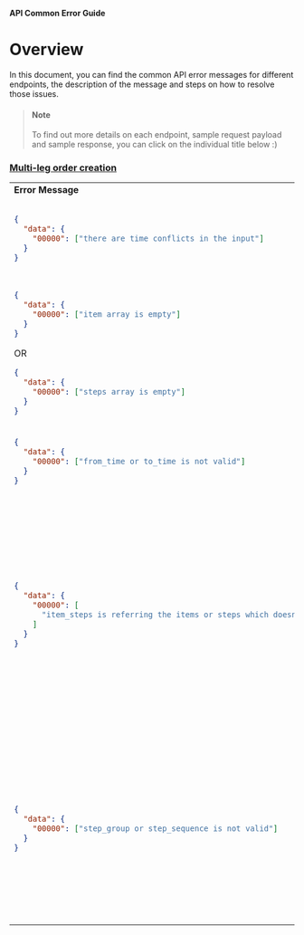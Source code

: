 **API Common Error Guide**

# Overview

In this document, you can find the common API error messages for different endpoints, the description of the message and steps on how to resolve those issues.

<!-- theme: info -->

> #### Note
>
> To find out more details on each endpoint, sample request payload and sample response, you can click on the individual title below :)

### [Multi-leg order creation](https://yojee.stoplight.io/docs/yojee-api/publish/yojee-order-api.yaml/paths/~1api~1v3~1dispatcher~1orders_multi_leg/post)

<table style="table-layout: fixed; width: 100%">
    <tr>
        <td><strong>Error Message</strong></td>
        <td><strong>Explanation</strong></td>
        <td><strong>How to resolve?</strong></td>
    </tr>
    <tr>
<td>

```json
{
  "data": {
    "00000": ["there are time conflicts in the input"]
  }
}
```

</td>
        <td>
            This happens when the value of "to_time" is earlier than "from_time".
        </td>
        <td>
            Ensure that both "from_time" and "to_time" value are valid and "to_time" value should always be later than "from_time" value.
        </td>
    </tr>
    <tr>
<td>

```json
{
  "data": {
    "00000": ["item array is empty"]
  }
}
```

OR

```json
{
  "data": {
    "00000": ["steps array is empty"]
  }
}
```

</td>
        <td>This happens when "items" or "steps" is empty.</td>
        <td>Ensure that this parameter should not be an empty array in the request payload.</td>
    </tr>
    <tr>
<td>

```json
{
  "data": {
    "00000": ["from_time or to_time is not valid"]
  }
}
```

</td>
        <td>This happens when "from_time" or "to_time" value is not in ISO8601 format.</td>
        <td>Ensure that both "from_time" and "to_time" value are in the correct format of ISO8601 format.</td>
    </tr>
    <tr>
<td>

```json
{
  "data": {
    "00000": [
      "item_steps is referring the items or steps which doesn't exist or steps or items has extra entires that item_steps is not referring to"
    ]
  }
}
```

</td>
        <td>
            This happens when the total count of "items", "steps" and "item_steps" do not tally. </br>
            There are few scenarios that this error message will occur: </br>
            <ul>
                <li>"item_steps" is empty when both "items" and "steps" are not empty.</li>
                <li>"items" or "steps" has extra entries that "item_steps" is not referring to.</li>
            </ul>
        </td>
        <td>
            Ensure that "items", "steps", "item_steps" total count should be tally. </br>
            For example:
            <ul>
                <li>If total count of "items" = 2 and total count of "steps" = 2. </br>
                In "item_steps" object, the distinct count of "item_id" and "order_step_id" should also be equal to 2.
                </li>
            </ul>
        </td>
    </tr>
     <tr>
<td>

```json
{
  "data": {
    "00000": ["step_group or step_sequence is not valid"]
  }
}
```

</td>
        <td>There are few scenarios that this error message will occur: <br/>
            <ul>
                <li>"step_group" and "step_sequence" are not found in the payload.</li>
                <li>"step_group" or "step_sequence" start with index = 0.</li>
            </ul>
        </td>
        <td>To resolve different scenarios that we've mentioned, ensure that:
            <ul>
                <li>Both "step_group" and "step_sequence" are present in the "item_steps" object.</li>
                <li>"step_group" or "step_sequence" should start from 1 (index + 1).</li>
            </ul>
        </td>
    </tr>

</table>
